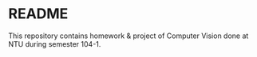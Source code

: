 # README #
This repository contains homework & project of Computer Vision done at NTU during semester 104-1.